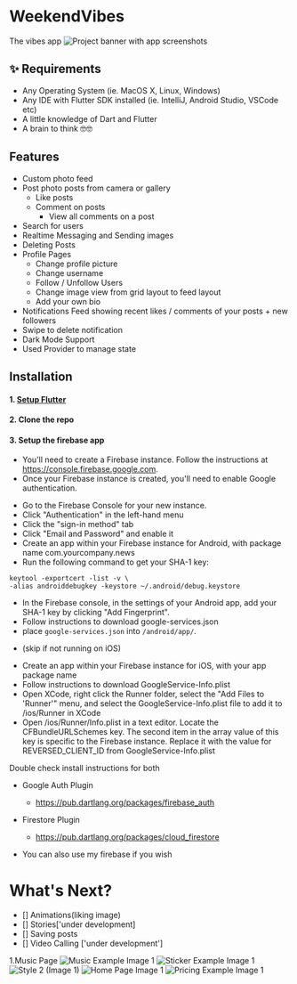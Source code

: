 # WeekendVibes

 The vibes app
 ![Project banner with app screenshots](https://user-images.githubusercontent.com/8056274/126907246-9fa5c3c7-6bf1-4733-b36b-7b35d2db0bf6.jpg)
 ## ✨ Requirements
* Any Operating System (ie. MacOS X, Linux, Windows)
* Any IDE with Flutter SDK installed (ie. IntelliJ, Android Studio, VSCode etc)
* A little knowledge of Dart and Flutter
* A brain to think 🤓🤓

## Features
 * Custom photo feed 
 * Post photo posts from camera or gallery
   * Like posts
   * Comment on posts
        * View all comments on a post
 * Search for users
 * Realtime Messaging and Sending images
 * Deleting Posts
 * Profile Pages
   * Change profile picture
   * Change username
   * Follow / Unfollow Users
   * Change image view from grid layout to feed layout
   * Add your own bio
 * Notifications Feed showing recent likes / comments of your posts + new followers
 * Swipe to delete notification
 * Dark Mode Support
 * Used Provider to manage state
 
 
## Installation

#### 1. [Setup Flutter](https://flutter.dev/docs/get-started/install)

#### 2. Clone the repo

#### 3. Setup the firebase app

- You'll need to create a Firebase instance. Follow the instructions at https://console.firebase.google.com.
- Once your Firebase instance is created, you'll need to enable Google authentication.

* Go to the Firebase Console for your new instance.
* Click "Authentication" in the left-hand menu
* Click the "sign-in method" tab
* Click "Email and Password" and enable it
* Create an app within your Firebase instance for Android, with package name com.yourcompany.news
* Run the following command to get your SHA-1 key:

```
keytool -exportcert -list -v \
-alias androiddebugkey -keystore ~/.android/debug.keystore
```

* In the Firebase console, in the settings of your Android app, add your SHA-1 key by clicking "Add Fingerprint".
* Follow instructions to download google-services.json
* place `google-services.json` into `/android/app/`.

- (skip if not running on iOS)

* Create an app within your Firebase instance for iOS, with your app package name
* Follow instructions to download GoogleService-Info.plist
* Open XCode, right click the Runner folder, select the "Add Files to 'Runner'" menu, and select the GoogleService-Info.plist file to add it to /ios/Runner in XCode
* Open /ios/Runner/Info.plist in a text editor. Locate the CFBundleURLSchemes key. The second item in the array value of this key is specific to the Firebase instance. Replace it with the value for REVERSED_CLIENT_ID from GoogleService-Info.plist

Double check install instructions for both
   - Google Auth Plugin
     - https://pub.dartlang.org/packages/firebase_auth
   - Firestore Plugin
     -  https://pub.dartlang.org/packages/cloud_firestore

- You can also use my firebase if you wish

# What's Next?
 - [] Animations(liking image)
 - [] Stories['under development]
 - [] Saving posts
 - [] Video Calling ['under development']

1.Music Page
![Music Example Image 1](https://user-images.githubusercontent.com/33089347/182942995-640b116d-95e9-4934-96c7-92bb5f3de42b.PNG)
![Sticker Example Image 1](https://user-images.githubusercontent.com/33089347/182943059-b2af090c-d86a-4124-87ec-09b20f954267.PNG)
![Style 2 (Image 1) ](https://user-images.githubusercontent.com/33089347/182943068-96dbae42-9f0c-4a50-a2f3-068eb8718f48.PNG)
![Home Page Image 1](https://user-images.githubusercontent.com/33089347/182943074-a4cc094f-0dea-4601-831d-99dd3f591888.PNG)
![Pricing Example Image 1](https://user-images.githubusercontent.com/33089347/182943190-bbe481db-478c-43c0-9c5d-f735948e18da.PNG)

